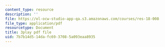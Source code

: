```yaml
---
content_type: resource
description: ''
file: https://ol-ocw-studio-app-qa.s3.amazonaws.com/courses/res-18-008-calculus-revisited-complex-variables-differential-equations-and-linear-algebra-fall-2011/7b7b14d514dafc6937085a093eaa8935_IYKULUq6YPQ.pdf
file_type: application/pdf
resourcetype: Document
title: 3play pdf file
uid: 7b7b14d5-14da-fc69-3708-5a093eaa8935
---
```

